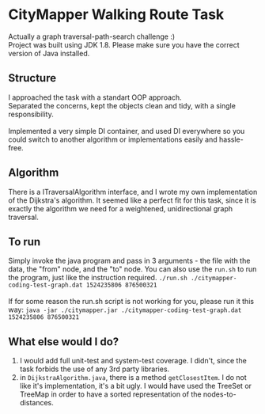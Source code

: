 # CityMapper Walking Route Task
Actually a graph traversal-path-search challenge :)
<br />
Project was built using JDK 1.8. Please make sure you have the correct version of Java installed.


## Structure
I approached the task with a standart OOP approach. <br />
Separated the concerns, kept the objects clean and tidy, with a single responsibility.
<br />
<br />
Implemented a very simple DI container, and used DI everywhere so you could switch to another algorithm or implementations easily and hassle-free.

## Algorithm
There is a ITraversalAlgorithm interface, and I wrote my own implementation of the Dijkstra's algorithm.
It seemed like a perfect fit for this task, since it is exactly the algorithm we need for a weightened, unidirectional graph traversal.

## To run
Simply invoke the java program and pass in 3 arguments - the file with the data, the "from" node, and the "to" node.
You can also use the ```run.sh``` to run the program, just like the instruction required.
```./run.sh ./citymapper-coding-test-graph.dat 1524235806 876500321```
<br />
<br />
If for some reason the run.sh script is not working for you, please run it this way:
```java -jar ./citymapper.jar ./citymapper-coding-test-graph.dat 1524235806 876500321```  
 
## What else would I do?
1. I would add full unit-test and system-test coverage. I didn't, since the task forbids the use of any 3rd party libraries.
2. in ```DijkstraAlgorithm.java```, there is a method ```getClosestItem```. I do not like it's implementation, it's a bit ugly. I would have used the TreeSet or TreeMap in order to have a sorted representation of the nodes-to-distances.
